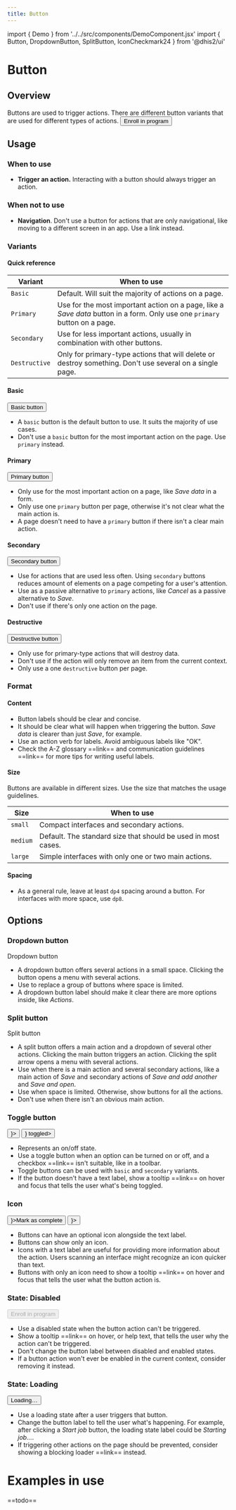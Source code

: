 ```yaml
---
title: Button
---
```


import { Demo } from '../../src/components/DemoComponent.jsx'
import { Button, DropdownButton, SplitButton, IconCheckmark24 } from '@dhis2/ui'

# Button

## Overview

Buttons are used to trigger actions. There are different button variants that are used for different types of actions.
<Demo>
<Button>Enroll in program</Button>
</Demo>

## Usage

### When to use

-   **Trigger an action.** Interacting with a button should always trigger an action.

### When not to use

-   **Navigation**. Don't use a button for actions that are only navigational, like moving to a different screen in an app. Use a link instead.

### Variants

#### Quick reference

| Variant       | When to use                                                                                                                |
| ------------- | -------------------------------------------------------------------------------------------------------------------------- |
| `Basic`       | Default. Will suit the majority of actions on a page.                                                                      |
| `Primary`     | Use for the most important action on a page, like a _Save data_ button in a form. Only use one `primary` button on a page. |
| `Secondary`   | Use for less important actions, usually in combination with other buttons.                                                 |
| `Destructive` | Only for primary-type actions that will delete or destroy something. Don't use several on a single page.                   |

#### Basic

<Demo>
    <Button basic>Basic button</Button>
</Demo>

-   A `basic` button is the default button to use. It suits the majority of use cases.
-   Don't use a `basic` button for the most important action on the page. Use `primary` instead.

#### Primary

<Demo>
    <Button primary>Primary button</Button>
</Demo>

-   Only use for the most important action on a page, like _Save data_ in a form.
-   Only use one `primary` button per page, otherwise it's not clear what the main action is.
-   A page doesn't need to have a `primary` button if there isn't a clear main action.

#### Secondary

<Demo>
    <Button secondary>Secondary button</Button>
</Demo>

-   Use for actions that are used less often. Using `secondary` buttons reduces amount of elements on a page competing for a user's attention.
-   Use as a passive alternative to `primary` actions, like _Cancel_ as a passive alternative to _Save_.
-   Don't use if there's only one action on the page.

#### Destructive

<Demo>
    <Button destructive>Destructive button</Button>
</Demo>

-   Only use for primary-type actions that will destroy data.
-   Don't use if the action will only remove an item from the current context.
-   Only use a one `destructive` button per page.

### Format

#### Content

-   Button labels should be clear and concise.
-   It should be clear what will happen when triggering the button. _Save data_ is clearer than just _Save_, for example.
-   Use an action verb for labels. Avoid ambiguous labels like "OK".
-   Check the A-Z glossary ==link== and communication guidelines ==link== for more tips for writing useful labels.

#### Size

Buttons are available in different sizes. Use the size that matches the usage guidelines.

| Size     | When to use                                                   |
| -------- | ------------------------------------------------------------- |
| `small`  | Compact interfaces and secondary actions.                     |
| `medium` | Default. The standard size that should be used in most cases. |
| `large`  | Simple interfaces with only one or two main actions.          |

#### Spacing

-   As a general rule, leave at least `dp4` spacing around a button. For interfaces with more space, use `dp8`.

## Options

### Dropdown button

<Demo>
    <DropdownButton>Dropdown button</DropdownButton>
</Demo>

-   A dropdown button offers several actions in a small space. Clicking the button opens a menu with several actions.
-   Use to replace a group of buttons where space is limited.
-   A dropdown button label should make it clear there are more options inside, like _Actions_.

### Split button

<Demo>
    <SplitButton>Split button</SplitButton>
</Demo>

-   A split button offers a main action and a dropdown of several other actions. Clicking the main button triggers an action. Clicking the split arrow opens a menu with several actions.
-   Use when there is a main action and several secondary actions, like a main action of _Save_ and secondary actions of _Save and add another_ and _Save and open_.
-   Use when space is limited. Otherwise, show buttons for all the actions.
-   Don't use when there isn't an obvious main action.

### Toggle button

<Demo>
    <Button icon={<IconCheckmark24/>}></Button>
    <Button icon={<IconCheckmark24/>} toggled></Button>
</Demo>

-   Represents an on/off state.
-   Use a toggle button when an option can be turned on or off, and a checkbox ==link== isn't suitable, like in a toolbar.
-   Toggle buttons can be used with `basic` and `secondary` variants.
-   If the button doesn't have a text label, show a tooltip ==link== on hover and focus that tells the user what's being toggled.

### Icon

<Demo>
    <Button icon={<IconCheckmark24/>}>Mark as complete</Button>
    <Button icon={<IconCheckmark24/>}></Button>
</Demo>

-   Buttons can have an optional icon alongside the text label.
-   Buttons can show only an icon.
-   Icons with a text label are useful for providing more information about the action. Users scanning an interface might recognize an icon quicker than text.
-   Buttons with only an icon need to show a tooltip ==link== on hover and focus that tells the user what the button action is.

### State: Disabled

<Demo>
    <Button disabled>Enroll in program</Button>
</Demo>

-   Use a disabled state when the button action can't be triggered.
-   Show a tooltip ==link== on hover, or help text, that tells the user why the action can't be triggered.
-   Don't change the button label between disabled and enabled states.
-   If a button action won't ever be enabled in the current context, consider removing it instead.

### State: Loading

<Demo>
    <Button loading>Loading…</Button>
</Demo>

-   Use a loading state after a user triggers that button.
-   Change the button label to tell the user what's happening. For example, after clicking a _Start job_ button, the loading state label could be _Starting job…_.
-   If triggering other actions on the page should be prevented, consider showing a blocking loader ==link== instead.

# Examples in use

==todo==
